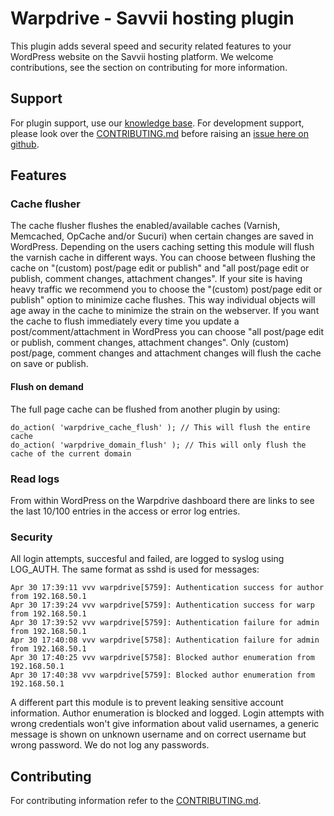 # Warpdrive - Savvii hosting plugin
This plugin adds several speed and security related features to your WordPress website on the Savvii hosting platform.
We welcome contributions, see the section on contributing for more information.

## Support
For plugin support, use our [knowledge base](https://support.savvii.nl/en/support/solutions/folders/11000008408).
For development support, please look over the [CONTRIBUTING.md](https://github.com/Savvii/warpdrive/blob/master/CONTRIBUTING.md) before raising an [issue here on github](https://github.com/Savvii/warpdrive/issues).

## Features
### Cache flusher
The cache flusher flushes the enabled/available caches (Varnish, Memcached, OpCache and/or Sucuri) when certain changes are saved in WordPress.
Depending on the users caching setting this module will flush the varnish cache in different ways.
You can choose between flushing the cache on "(custom) post/page edit or publish" and "all post/page edit or publish, comment changes, attachment changes".
If your site is having heavy traffic we recommend you to choose the "(custom) post/page edit or publish" option to minimize cache flushes.
This way individual objects will age away in the cache to minimize the strain on the webserver.
If you want the cache to flush immediately every time you update a post/comment/attachment in WordPress you can choose "all post/page edit or publish, comment changes, attachment changes".
Only (custom) post/page, comment changes and attachment changes will flush the cache on save or publish.

#### Flush on demand
The full page cache can be flushed from another plugin by using:

    do_action( 'warpdrive_cache_flush' ); // This will flush the entire cache
    do_action( 'warpdrive_domain_flush' ); // This will only flush the cache of the current domain

### Read logs
From within WordPress on the Warpdrive dashboard there are links to see the last 10/100 entries in the access or error log entries.

### Security
All login attempts, succesful and failed, are logged to syslog using LOG_AUTH. The same format as sshd is used for messages:

    Apr 30 17:39:11 vvv warpdrive[5759]: Authentication success for author from 192.168.50.1
    Apr 30 17:39:24 vvv warpdrive[5759]: Authentication success for warp from 192.168.50.1
    Apr 30 17:39:52 vvv warpdrive[5759]: Authentication failure for admin from 192.168.50.1
    Apr 30 17:40:08 vvv warpdrive[5758]: Authentication failure for admin from 192.168.50.1
    Apr 30 17:40:25 vvv warpdrive[5758]: Blocked author enumeration from 192.168.50.1
    Apr 30 17:40:38 vvv warpdrive[5759]: Blocked author enumeration from 192.168.50.1

A different part this module is to prevent leaking sensitive account information.
Author enumeration is blocked and logged. Login attempts with wrong credentials won't give information about valid usernames, a generic message is shown on unknown username and on correct username but wrong password.
We do not log any passwords.

## Contributing
For contributing information refer to the [CONTRIBUTING.md](https://github.com/Savvii/warpdrive/blob/master/CONTRIBUTING.md).
